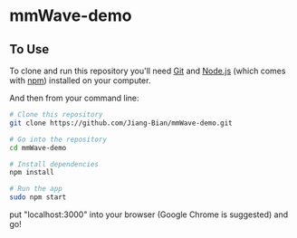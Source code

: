 # mmWave-demo

## To Use

To clone and run this repository you'll need [Git](https://git-scm.com) and [Node.js](https://nodejs.org/en/download/) (which comes with [npm](http://npmjs.com)) installed on your computer. 

And then from your command line:

```bash
# Clone this repository
git clone https://github.com/Jiang-Bian/mmWave-demo.git

# Go into the repository
cd mmWave-demo

# Install dependencies
npm install

# Run the app
sudo npm start
```

put "localhost:3000" into your browser (Google Chrome is suggested) and go!
